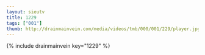 ```yaml
--- 
layout: sieutv
title: 1229
tags: ["001"]
thumb: http://drainmainvein.com/media/videos/tmb/000/001/229/player.jpg
---
```

{% include drainmainvein key="1229" %} 
